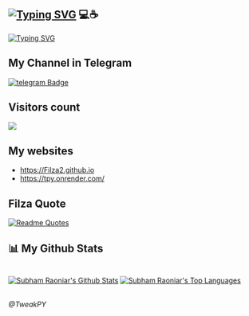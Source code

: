 ## [![Typing SVG](https://readme-typing-svg.herokuapp.com?font=Mynerve&pause=1000&color=3B3B3B&background=00000000&width=440&height=60&lines=Hey+%F0%9F%91%8B+I%60m+Filza+!+....;Nice+to+see+you+..;My+Telegram+Channel+is+%3A%40Tweakpy;%26+My+websites+are;Personal+%3A+Filza2.github.io;Api+%3A+https://tpy.onrender.com/)](https://github.com/Filza2) 💻☕

[![Typing SVG](https://readme-typing-svg.herokuapp.com?font=Mynerve&pause=1000&color=3B3B3B&multiline=true&repeat=false&width=460&height=60&lines=I'm+a+Programmer+%26+i+share+my+tools+here+for+you+all;I+Hope+You+Like+My+Tools)](https://github.com/Filza2) 

## My Channel in Telegram
[![telegram Badge](https://img.shields.io/badge/-@TweakPY-1ca0f1?style=flat&labelColor=1ca0f1&logo=telegram&logoColor=white)](https://t.me/TweakPY)

## Visitors count
<img src="https://profile-counter.glitch.me/Filza2/count.svg" />

## My websites
- https://Filza2.github.io
- https://tpy.onrender.com/

## Filza Quote
[![Readme Quotes](https://quotes-github-readme.vercel.app/api?type=horizontal&theme=dark&quote=Any%20fool%20can%20write%20code%20that%20a%20computer%20can%20understand.%20Good%20programmers%20write%20code%20that%20humans%20can%20understand.&author=Filza)](https://github.com/Filza2)
## 📊 My Github Stats

  <br/>
    <a href="https://github.com/Filza2"><img alt="Subham Raoniar's Github Stats" src="https://github-readme-stats.vercel.app/api?username=Filza2&theme=tokyonight&hide_border=true&bg_color=0D1117" /></a>
  <a href="https://github.com/Filza2"><img alt="Subham Raoniar's Top Languages" src="https://github-readme-stats.vercel.app/api/top-langs/?username=Filza2&theme=react&hide_border=true&bg_color=0D1117" /></a>
  <br/>
  
 <br><i>@TweakPY</i><br>
